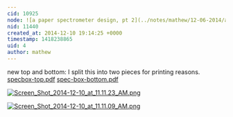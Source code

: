 ```yaml
---
cid: 10925
node: ![a paper spectrometer design, pt 2](../notes/mathew/12-06-2014/a-paper-spectrometer-design-pt-2)
nid: 11440
created_at: 2014-12-10 19:14:25 +0000
timestamp: 1418238865
uid: 4
author: mathew
---
```


new top and bottom:
I split this into two pieces for printing reasons.
<a href="https://i.publiclab.org/system/images/photos/000/008/329/original/specbox-top.pdf"><i class="icon icon-file"></i> specbox-top.pdf</a>
<a href="https://i.publiclab.org/system/images/photos/000/008/330/original/spec-box-bottom.pdf"><i class="icon icon-file"></i> spec-box-bottom.pdf</a>

[![Screen_Shot_2014-12-10_at_11.11.23_AM.png](https://i.publiclab.org/system/images/photos/000/008/326/medium/Screen_Shot_2014-12-10_at_11.11.23_AM.png)](https://i.publiclab.org/system/images/photos/000/008/326/original/Screen_Shot_2014-12-10_at_11.11.23_AM.png)

[![Screen_Shot_2014-12-10_at_11.11.09_AM.png](https://i.publiclab.org/system/images/photos/000/008/328/medium/Screen_Shot_2014-12-10_at_11.11.09_AM.png)](https://i.publiclab.org/system/images/photos/000/008/328/original/Screen_Shot_2014-12-10_at_11.11.09_AM.png)